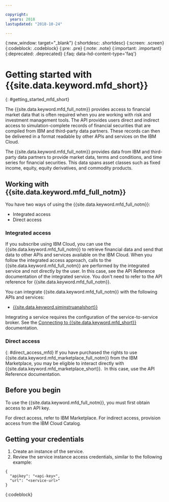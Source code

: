 ```yaml
---

copyright:
  years: 2018
lastupdated: "2018-10-24"

---
```

{:new_window: target="_blank"}
{:shortdesc: .shortdesc}
{:screen: .screen}
{:codeblock: .codeblock}
{:pre: .pre}
{:note: .note}
{:important: .important}
{:deprecated: .deprecated}
{:faq: data-hd-content-type='faq'}

<!-- I will need to change xref references from SimulatedInstrumentAnalytics to simulated-instrument-analytics once the name change occurs-->

# Getting started with {{site.data.keyword.mfd_short}} 
{: #getting_started_mfd_short}

The {{site.data.keyword.mfd_full_notm}} provides access to financial market data that is often required 
when you are working with risk and investment management tools. The API provides users direct and 
indirect access to simulation-complete records of financial securities that are compiled from IBM 
and third-party data partners. These records can then be delivered in a format readable by other APIs 
and services on the IBM Cloud.

The {{site.data.keyword.mfd_full_notm}} provides data from IBM and third-party data partners to provide 
market data, terms and conditions, and time series for financial securities. This data spans 
asset classes such as fixed income, equity, equity derivatives, and commodity products. 

## Working with {{site.data.keyword.mfd_full_notm}}
You have two ways of using the {{site.data.keyword.mfd_full_notm}}:
* Integrated access
* Direct access

### Integrated access
If you subscribe using IBM Cloud, you can use the {{site.data.keyword.mfd_full_notm}} to retrieve financial data and send that data to other APIs and services available on the IBM Cloud. 
When you follow the integrated access approach, calls to the {{site.data.keyword.mfd_full_notm}} are performed by the integrated service and not directly by the user. 
In this case, see the API Reference documentation of the integrated service. 
You don't need to refer to the API reference for {{site.data.keyword.mfd_full_notm}}.

You can integrate {{site.data.keyword.mfd_full_notm}} with the following APIs and services:
* [{{site.data.keyword.siminstruanalshort}}](/docs/services/simulated-instrument-analytics/index.html)

Integrating a service requires the configuration of the service-to-service broker. 
See the [Connecting to {{site.data.keyword.mfd_short}}](/docs/services/simulated-instrument-analytics/connect_services.html) documentation.
<!-- See the [Getting started with {{site.data.keyword.mfd_short}}](/docs/services/managed-financial-data/index.html) documentation. -->
 
### Direct access
{: #direct_access_mfd}
If you have purchased the rights to use {{site.data.keyword.mfd_marketplace_full_notm}} from the IBM Marketplace, you may be eligible to interact directly with {{site.data.keyword.mfd_marketplace_short}}.  In this case, use the API Reference documentation.

<!--
If you subscribe by means of IBM Cloud, you can use the {{site.data.keyword.mfd_short}} service to retrieve financial data and then send it to the {{site.data.keyword.siminstruanalshort}} service for simulation and calculation. In this case, you do not interact with the {{site.data.keyword.mfd_short}} service directly. The {{site.data.keyword.siminstruanalshort}} service connects to the {{site.data.keyword.mfd_short}} service when you submit requests to the {{site.data.keyword.siminstruanalshort}} service. 
See the documentation for {{site.data.keyword.siminstruanalshort}} about how to submit requests to {{site.data.keyword.siminstruanalshort}}.
-->

## Before you begin

To use the {{site.data.keyword.mfd_full_notm}}, you must first obtain access to an API key. 

For direct access, refer to IBM Marketplace.
For indirect access, provision access from the IBM Cloud Catalog. <!--Can we link to MFD in IBM Cloud catalog? Not yet.--> 
 
<!-- If you plan on using {{site.data.keyword.mfd_full_notm}} with other APIs and services on the IBM Cloud, such  as the {{site.data.keyword.sia_full_notm}}, see [Getting started with {{site.data.keyword.mfd_short}}](/docs/services/managed-financial-data/index.html). -->

## Getting your credentials

1. Create an instance of the service.
2. Review the service instance access credentials, similar to the following example:

```
{
  "apikey": "<api-key>",
  "url": "<service-url>"
}
```
{:codeblock}


